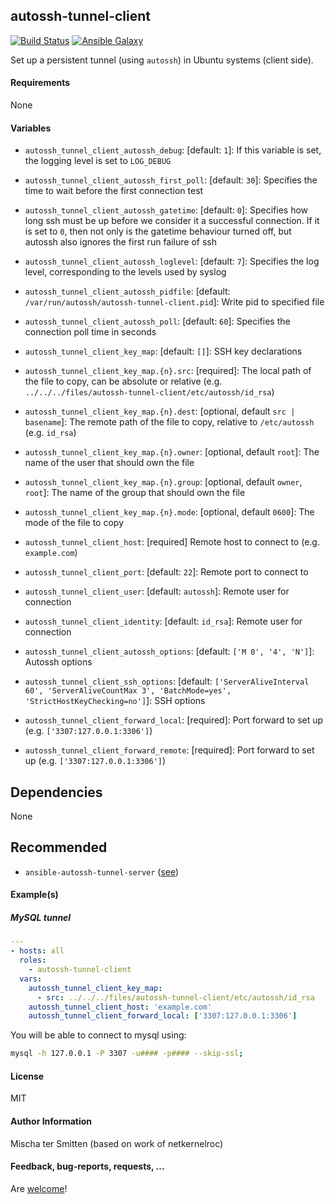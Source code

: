 ## autossh-tunnel-client

[![Build Status](https://travis-ci.org/Oefenweb/ansible-autossh-tunnel-client.svg?branch=master)](https://travis-ci.org/Oefenweb/ansible-autossh-tunnel-client) [![Ansible Galaxy](http://img.shields.io/badge/ansible--galaxy-autossh--tunnel--client-blue.svg)](https://galaxy.ansible.com/Oefenweb/autossh-tunnel-client)

Set up a persistent tunnel (using `autossh`) in Ubuntu systems (client side).

#### Requirements

None

#### Variables

* `autossh_tunnel_client_autossh_debug`: [default: `1`]: If this variable is set, the logging level is set to `LOG_DEBUG`
* `autossh_tunnel_client_autossh_first_poll`: [default: `30`]: Specifies the time to wait before the first connection test
* `autossh_tunnel_client_autossh_gatetime`: [default: `0`]: Specifies how long ssh must be up before we consider it a successful connection. If it is set to `0`, then not only is the gatetime behaviour turned off, but autossh also ignores the first run failure of ssh
* `autossh_tunnel_client_autossh_loglevel`: [default: `7`]: Specifies the log level, corresponding to the levels used by syslog
* `autossh_tunnel_client_autossh_pidfile`: [default: `/var/run/autossh/autossh-tunnel-client.pid`]: Write pid to specified file
* `autossh_tunnel_client_autossh_poll`: [default: `60`]: Specifies the connection poll time in seconds

* `autossh_tunnel_client_key_map`: [default: `[]`]: SSH key declarations
* `autossh_tunnel_client_key_map.{n}.src`: [required]: The local path of the file to copy, can be absolute or relative (e.g. `../../../files/autossh-tunnel-client/etc/autossh/id_rsa`)
* `autossh_tunnel_client_key_map.{n}.dest`: [optional, default `src | basename`]: The remote path of the file to copy, relative to `/etc/autossh` (e.g. `id_rsa`)
* `autossh_tunnel_client_key_map.{n}.owner`: [optional, default `root`]: The name of the user that should own the file
* `autossh_tunnel_client_key_map.{n}.group`: [optional, default `owner`, `root`]: The name of the group that should own the file
* `autossh_tunnel_client_key_map.{n}.mode`: [optional, default `0600`]: The mode of the file to copy

* `autossh_tunnel_client_host`: [required] Remote host to connect to (e.g. `example.com`)
* `autossh_tunnel_client_port`: [default: `22`]: Remote port to connect to
* `autossh_tunnel_client_user`: [default: `autossh`]: Remote user for connection
* `autossh_tunnel_client_identity`: [default: `id_rsa`]: Remote user for connection

* `autossh_tunnel_client_autossh_options`: [default: `['M 0', '4', 'N']`]: Autossh options
* `autossh_tunnel_client_ssh_options`: [default: `['ServerAliveInterval 60', 'ServerAliveCountMax 3', 'BatchMode=yes', 'StrictHostKeyChecking=no']`]: SSH options

* `autossh_tunnel_client_forward_local`: [required]: Port forward to set up (e.g. `['3307:127.0.0.1:3306']`)
* `autossh_tunnel_client_forward_remote`: [required]: Port forward to set up (e.g. `['3307:127.0.0.1:3306']`)

## Dependencies

None

## Recommended

* `ansible-autossh-tunnel-server` ([see](https://github.com/Oefenweb/ansible-autossh-tunnel-server))

#### Example(s)

##### MySQL tunnel

```yaml
---
- hosts: all
  roles:
    - autossh-tunnel-client
  vars:
    autossh_tunnel_client_key_map:
      - src: ../../../files/autossh-tunnel-client/etc/autossh/id_rsa
    autossh_tunnel_client_host: 'example.com'
    autossh_tunnel_client_forward_local: ['3307:127.0.0.1:3306']
```

You will be able to connect to mysql using:

```bash
mysql -h 127.0.0.1 -P 3307 -u#### -p#### --skip-ssl;
```

#### License

MIT

#### Author Information

Mischa ter Smitten (based on work of netkernelroc)

#### Feedback, bug-reports, requests, ...

Are [welcome](https://github.com/Oefenweb/ansible-autossh-tunnel-client/issues)!
